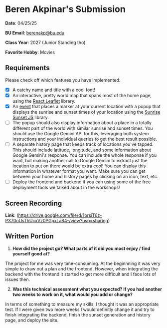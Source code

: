 # Beren Akpinar's Submission
**Date**: 04/25/25

**BU Email**: berenakp@bu.edu

**Class Year**: 2027 (Junior Standing tho)

**Favorite Hobby**: Movies

## Requirements
Please check off which features you have implemented:
- [X] A catchy name and title with a cool font!
- [X] An interactive, pretty world map that spans most of the home page, using the [React Leaflet](https://react-leaflet.js.org/) library.
- [X] An [event](https://react-leaflet.js.org/docs/example-events/) that places a marker at your current location with a popup that displays the sunrise and sunset times of your location using the [Sunrise Sunset JS](https://www.npmjs.com/package/sunrise-sunset-js) library.
- [ ] The popup should also display information about a place in a totally different part of the world with similar sunrise and sunset times. You should use the Google Gemini API for this, leveraging both system instructions and your individual queries to get the best result possible.
- [ ] A separate history page that keeps track of locations you've tapped. This should include latitude, longitude, and some information about Google Gemini's response. You can include the whole response if you want, but making another call to Google Gemini to extract just the location to put on there would be extra cool! You can display this information in whatever format you want. Make sure you can get between your home and history pages by clicking on an icon, text, etc.
- [ ] Deploy the frontend and backend if you can using some of the free deployment tools we talked about in the workshops!

## Screen Recording 
**Link**: (https://drive.google.com/file/d/1brsiT6z-PX70oUsThUcxVz0PGpxLa84-/view?usp=sharing)

## Written Portion
1. **How did the project go? What parts of it did you most enjoy / find yourself good at?**

The project for me was very time-consuming. At the beginnning it was very simple to draw out a plan and the frontend. However, when integrating the backend with the frontend
it started to get more difficult and I face lots of issues then. 

2. **Was this technical assessment what you expected? If you had another two weeks to work on it, what would you add or change?**

In terms of something to measure my skills, I thought it was an appropriate test. If I were given two more weeks I would definitly change it and try to finish integrating the backend, finish the sunset generation and history page, and deploy the site.
